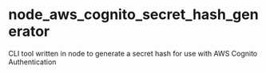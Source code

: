 # node_aws_cognito_secret_hash_generator
CLI tool written in node to generate a secret hash for use with AWS Cognito Authentication
